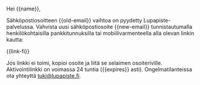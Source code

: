 Hei {{name}},

S&auml;hk&ouml;postiosoitteen {{old-email}} vaihtoa on pyydetty Lupapiste-palvelussa. Vahvista uusi s&auml;hk&ouml;postiosoite {{new-email}} tunnistautumalla henkil&ouml;kohtaisilla pankkitunnuksilla tai mobiilivarmenteella alla olevan linkin kautta:

{{link-fi}}

Jos linkki ei toimi, kopioi osoite ja liit&auml; se selaimen osoiteriville. Aktivointilinkki on voimassa 24 tuntia ({{expires}} asti). Ongelmatilanteissa ota yhteytt&auml; tuki@lupapiste.fi.
